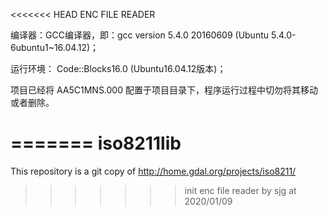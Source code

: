 <<<<<<< HEAD
ENC FILE READER

编译器：GCC编译器，即：gcc version 5.4.0 20160609 (Ubuntu 5.4.0-6ubuntu1~16.04.12)；

运行环境： Code::Blocks16.0 (Ubuntu16.04.12版本)；

项目已经将 AA5C1MNS.000 配置于项目目录下，程序运行过程中切勿将其移动或者删除。



=======
iso8211lib
==========

This repository is a git copy of http://home.gdal.org/projects/iso8211/
>>>>>>> init enc file reader by sjg at 2020/01/09
